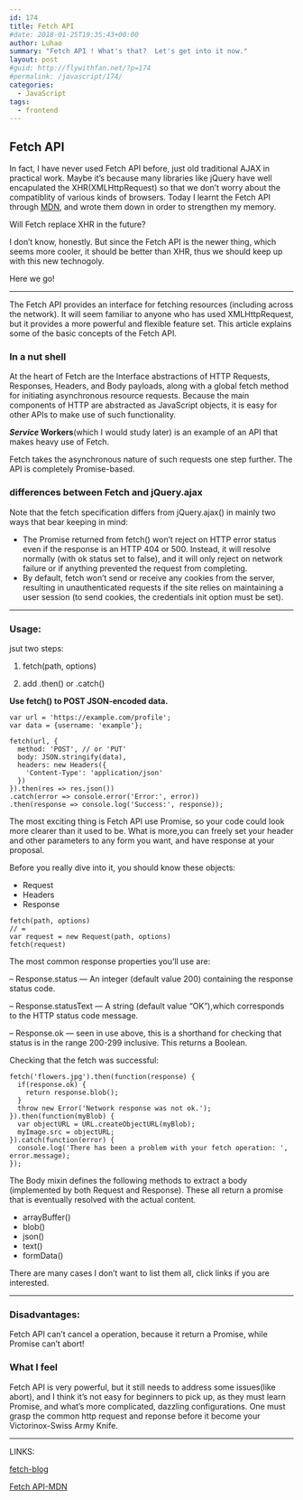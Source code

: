 ```yaml
---
id: 174
title: Fetch API
#date: 2018-01-25T19:35:43+00:00
author: Luhao
summary: "Fetch API ! What's that?  Let's get into it now."
layout: post
#guid: http://flywithfan.net/?p=174
#permalink: /javascript/174/
categories:
  - JavaScript
tags:
  - frontend
---
```

## Fetch API

In fact, I have never used Fetch API before, just old traditional AJAX in practical work. Maybe it&#8217;s because many libraries like jQuery have well encapulated the XHR(XMLHttpRequest) so that we don&#8217;t worry about the compatiblity of various kinds of browsers. Today I learnt the Fetch API through [MDN](https://developer.mozilla.org/en-US/docs/Web/API/Fetch_API), and wrote them down in order to strengthen my memory.

Will Fetch replace XHR in the future?
  
I don&#8217;t know, honestly. But since the Fetch API is the newer thing, which seems more cooler, it should be better than XHR, thus we should keep up with this new technogoly.

Here we go!

* * *

The Fetch API provides an interface for fetching resources (including across the network). It will seem familiar to anyone who has used XMLHttpRequest, but it provides a more powerful and flexible feature set. This article explains some of the basic concepts of the Fetch API.

### In a nut shell

At the heart of Fetch are the Interface abstractions of HTTP Requests, Responses, Headers, and Body payloads, along with a global fetch method for initiating asynchronous resource requests. Because the main components of HTTP are abstracted as JavaScript objects, it is easy for other APIs to make use of such functionality.

**_Service_ Workers**(which I would study later) is an example of an API that makes heavy use of Fetch.

Fetch takes the asynchronous nature of such requests one step further. The API is completely Promise-based.

### differences between Fetch and jQuery.ajax

Note that the fetch specification differs from jQuery.ajax() in mainly two ways that bear keeping in mind:

  * The Promise returned from fetch() won’t reject on HTTP error status even if the response is an HTTP 404 or 500. Instead, it will resolve normally (with ok status set to false), and it will only reject on network failure or if anything prevented the request from completing.
  * By default, fetch won&#8217;t send or receive any cookies from the server, resulting in unauthenticated requests if the site relies on maintaining a user session (to send cookies, the credentials init option must be set).

* * *

### Usage:

jsut two steps:
  
1. fetch(path, options)
  
2. add .then() or .catch()

**Use fetch() to POST JSON-encoded data.**

<pre class="line-numbers prism-highlight" data-start="1"><code class="language-javascript">var url = 'https://example.com/profile';
var data = {username: 'example'};

fetch(url, {
  method: 'POST', // or 'PUT'
  body: JSON.stringify(data), 
  headers: new Headers({
    'Content-Type': 'application/json'
  })
}).then(res =&gt; res.json())
.catch(error =&gt; console.error('Error:', error))
.then(response =&gt; console.log('Success:', response));
</code></pre>

The most exciting thing is Fetch API use Promise, so your code could look more clearer than it used to be. What is more,you can freely set your header and other parameters to any form you want, and have response at your proposal.

Before you really dive into it, you should know these objects:

  * Request
  * Headers
  * Response

<pre class="line-numbers prism-highlight" data-start="1"><code class="language-javascript">fetch(path, options)  
// =
var request = new Request(path, options)
fetch(request)  
</code></pre>

The most common response properties you&#8217;ll use are:
  
&#8211; Response.status — An integer (default value 200) containing the response status code.
  
&#8211; Response.statusText — A string (default value &#8220;OK&#8221;),which corresponds to the HTTP status code message.
  
&#8211; Response.ok — seen in use above, this is a shorthand for checking that status is in the range 200-299 inclusive. This returns a Boolean.

Checking that the fetch was successful:

<pre class="line-numbers prism-highlight" data-start="1"><code class="language-javscript">fetch('flowers.jpg').then(function(response) {
  if(response.ok) {
    return response.blob();
  }
  throw new Error('Network response was not ok.');
}).then(function(myBlob) { 
  var objectURL = URL.createObjectURL(myBlob); 
  myImage.src = objectURL; 
}).catch(function(error) {
  console.log('There has been a problem with your fetch operation: ', error.message);
});
</code></pre>

The Body mixin defines the following methods to extract a body (implemented by both Request and Response). These all return a promise that is eventually resolved with the actual content.

  * arrayBuffer()
  * blob()
  * json()
  * text()
  * formData()

There are many cases I don&#8217;t want to list them all, click links if you are interested.

* * *

### Disadvantages:

Fetch API can&#8217;t cancel a operation, because it return a Promise, while Promise can&#8217;t abort!

### What I feel

Fetch API is very powerful, but it still needs to address some issues(like abort), and I think it&#8217;s not easy for beginners to pick up, as they must learn Promise, and what&#8217;s more complicated, dazzling configurations. One must grasp the common http request and reponse before it become your Victorinox-Swiss Army Knife.

* * *

LINKS:

[fetch-blog](https://davidwalsh.name/fetch)
  
[Fetch API-MDN](https://developer.mozilla.org/en-US/docs/Web/API/Fetch_API)